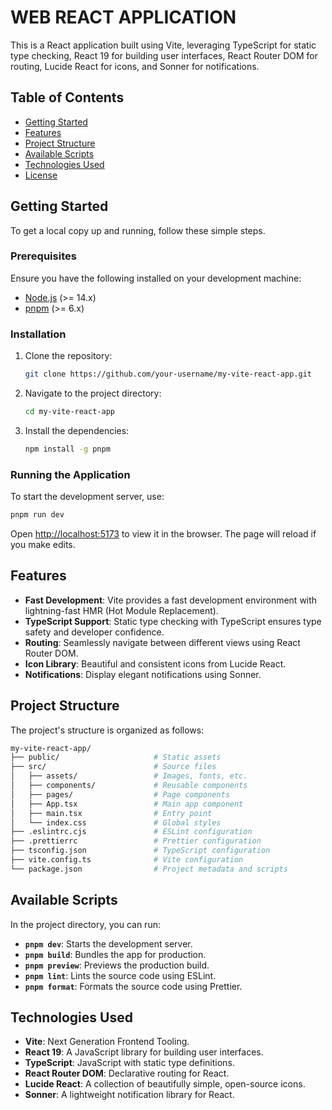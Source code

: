 # WEB REACT APPLICATION

This is a React application built using Vite, leveraging TypeScript for static type checking, React 19 for building user interfaces, React Router DOM for routing, Lucide React for icons, and Sonner for notifications.

## **Table of Contents**

- [Getting Started](#getting-started)
- [Features](#features)
- [Project Structure](#project-structure)
- [Available Scripts](#available-scripts)
- [Technologies Used](#technologies-used)
- [License](#license)

## **Getting Started**

To get a local copy up and running, follow these simple steps.

### **Prerequisites**

Ensure you have the following installed on your development machine:

- [Node.js](https://nodejs.org/) (>= 14.x)
- [pnpm](https://pnpm.io/) (>= 6.x)

### **Installation**

1. Clone the repository:
   ```sh
   git clone https://github.com/your-username/my-vite-react-app.git
   ```
2. Navigate to the project directory:
   ```sh
   cd my-vite-react-app
   ```
3. Install the dependencies:
   ```sh
   npm install -g pnpm
   ```

### **Running the Application**

To start the development server, use:

```sh
pnpm run dev
```

Open [http://localhost:5173](http://localhost:5173) to view it in the browser. The page will reload if you make edits.

## **Features**

- **Fast Development**: Vite provides a fast development environment with lightning-fast HMR (Hot Module Replacement).
- **TypeScript Support**: Static type checking with TypeScript ensures type safety and developer confidence.
- **Routing**: Seamlessly navigate between different views using React Router DOM.
- **Icon Library**: Beautiful and consistent icons from Lucide React.
- **Notifications**: Display elegant notifications using Sonner.

## **Project Structure**

The project's structure is organized as follows:

```bash
my-vite-react-app/
├── public/                     # Static assets
├── src/                        # Source files
│   ├── assets/                 # Images, fonts, etc.
│   ├── components/             # Reusable components
│   ├── pages/                  # Page components
│   ├── App.tsx                 # Main app component
│   ├── main.tsx                # Entry point
│   └── index.css               # Global styles
├── .eslintrc.cjs               # ESLint configuration
├── .prettierrc                 # Prettier configuration
├── tsconfig.json               # TypeScript configuration
├── vite.config.ts              # Vite configuration
└── package.json                # Project metadata and scripts
```

## **Available Scripts**

In the project directory, you can run:

- **`pnpm dev`**: Starts the development server.
- **`pnpm build`**: Bundles the app for production.
- **`pnpm preview`**: Previews the production build.
- **`pnpm lint`**: Lints the source code using ESLint.
- **`pnpm format`**: Formats the source code using Prettier.

## **Technologies Used**

- **Vite**: Next Generation Frontend Tooling.
- **React 19**: A JavaScript library for building user interfaces.
- **TypeScript**: JavaScript with static type definitions.
- **React Router DOM**: Declarative routing for React.
- **Lucide React**: A collection of beautifully simple, open-source icons.
- **Sonner**: A lightweight notification library for React.
